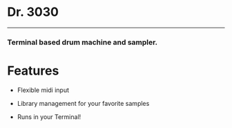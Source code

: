 # Dr. 3030

----

### Terminal based drum machine and sampler.

# Features

- Flexible midi input

- Library management for your favorite samples

- Runs in your Terminal!
